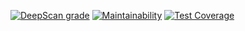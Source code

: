 [![DeepScan grade](https://deepscan.io/api/teams/1220/projects/15464/branches/309377/badge/grade.svg)](https://deepscan.io/dashboard#view=project&tid=1220&pid=15464&bid=309377)
[![Maintainability](https://api.codeclimate.com/v1/badges/94ad41a5961afda83ab6/maintainability)](https://codeclimate.com/github/d-line/spicyRSS/maintainability)
[![Test Coverage](https://api.codeclimate.com/v1/badges/94ad41a5961afda83ab6/test_coverage)](https://codeclimate.com/github/d-line/spicyRSS/test_coverage)
